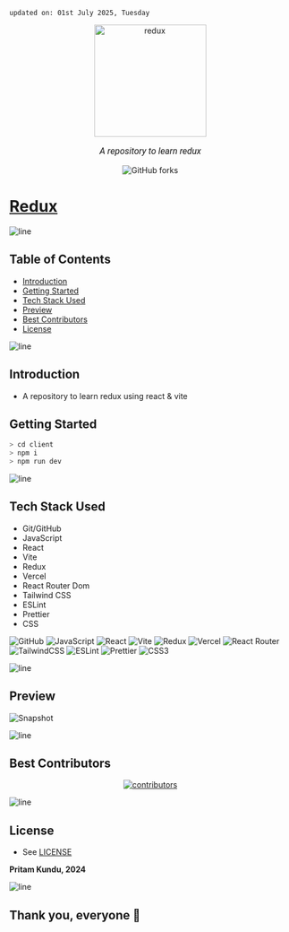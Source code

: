     updated on: 01st July 2025, Tuesday

<div align=center>
    <a href="https://reduux.vercel.app" target="_blank">
        <img width="200" src="https://redux.js.org/img/redux.svg" alt="redux">
    </a>
    <p style="font-family: roboto, calibri; font-size:12pt; font-style:italic"> A repository to learn redux </p>
    <a src="https://github.com/warmachine028/redux/forks" target="_blank">
        <img alt="GitHub forks" src="https://img.shields.io/github/forks/warmachine028/redux">
    </a>
</div>

# [Redux](https://github.com/warmachine028/redux)

![line]

## Table of Contents

- [Introduction](#introduction)
- [Getting Started](#getting-started)
- [Tech Stack Used](#tech-stack-used)
- [Preview](#preview)
- [Best Contributors](#best-contributors)
- [License](#license)

![line]

## Introduction

- A repository to learn redux using react & vite

## Getting Started

```sh
> cd client
> npm i
> npm run dev
```

![line]

## Tech Stack Used

- Git/GitHub
- JavaScript
- React
- Vite
- Redux
- Vercel
- React Router Dom
- Tailwind CSS
- ESLint
- Prettier
- CSS

![GitHub](https://img.shields.io/badge/github-%23121011.svg?style=for-the-badge&logo=github&logoColor=white) ![JavaScript](https://img.shields.io/badge/javascript-%23323330.svg?style=for-the-badge&logo=javascript&logoColor=%23F7DF1E) ![React](https://img.shields.io/badge/react-%2320232a.svg?style=for-the-badge&logo=react&logoColor=%2361DAFB) ![Vite](https://img.shields.io/badge/vite-%23646CFF.svg?style=for-the-badge&logo=vite&logoColor=white) ![Redux](https://img.shields.io/badge/redux-%23593d88.svg?style=for-the-badge&logo=redux&logoColor=white) ![Vercel](https://img.shields.io/badge/vercel-%23000000.svg?style=for-the-badge&logo=vercel&logoColor=white) ![React Router](https://img.shields.io/badge/React_Router_Dom-CA4245?style=for-the-badge&logo=react-router&logoColor=white) ![TailwindCSS](https://img.shields.io/badge/tailwindcss-%2338B2AC.svg?style=for-the-badge&logo=tailwind-css&logoColor=white) ![ESLint](https://img.shields.io/badge/ESLint-4B3263?style=for-the-badge&logo=eslint&logoColor=white) ![Prettier](https://img.shields.io/badge/prettier-1A2B34?style=for-the-badge&logo=prettier&logoColor=pink) ![CSS3](https://img.shields.io/badge/css3-%231572B6.svg?style=for-the-badge&logo=css3&logoColor=white)

![line]

## Preview

![Snapshot](.github/preview.png)

![line]

## Best Contributors

<div align="center">
    <a href="https://github.com/warmachine028/redux/graphs/contributors" target="_blank">
        <img src="https://contrib.rocks/image?repo=warmachine028/redux" alt="contributors"/>
    </a>
</div>

![line]

## License

- See [LICENSE]

**Pritam Kundu, 2024**

![line]

## Thank you, everyone 💚

[icons]: https://icons8.com/
[markdown-badges]: https://github.com/Ileriayo/markdown-badges
[line]: https://user-images.githubusercontent.com/75939390/137615281-3a875960-92cc-407f-97fe-fd2319bdb252.png
[License]: https://github.com/warmachine028/redux/blob/main/LICENSE

<!-- 01/07/25 -->
